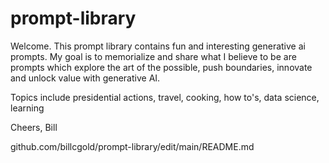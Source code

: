 # prompt-library

Welcome.  This prompt library contains fun and interesting generative ai prompts.  My goal is to memorialize and share what I believe to be are prompts which explore the art of the possible, push boundaries, innovate and unlock value with generative AI.  

Topics include presidential actions, travel, cooking, how to's, data science, learning

Cheers,
Bill

github.com/billcgold/prompt-library/edit/main/README.md
